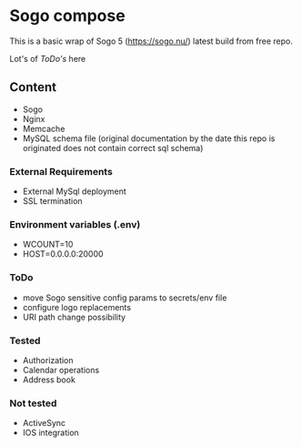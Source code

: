 # Sogo compose

This is a basic wrap of Sogo 5 (https://sogo.nu/) latest build from free repo. 

Lot's of *ToDo's* here

## Content
* Sogo
* Nginx
* Memcache
* MySQL schema file (original documentation by the date this repo is originated does not contain correct sql schema)

### External Requirements
* External MySql deployment
* SSL termination

### Environment variables (.env)
* WCOUNT=10
* HOST=0.0.0.0:20000

### ToDo
* move Sogo sensitive config params to secrets/env file
* configure logo replacements
* URI path change possibility

### Tested
* Authorization
* Calendar operations
* Address book

### Not tested
* ActiveSync
* IOS integration